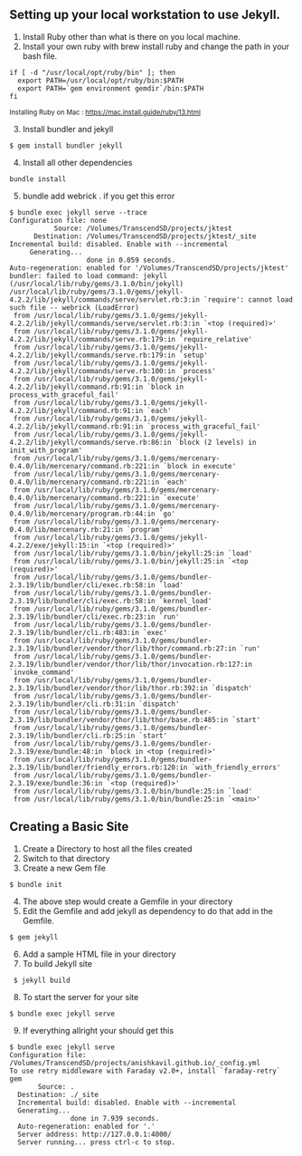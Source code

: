 
## Setting up your local workstation to use Jekyll.

1. Install Ruby other than what is there on you local machine.
2. Install your own ruby with brew install ruby and change the path in your bash file.
```shell
if [ -d "/usr/local/opt/ruby/bin" ]; then
  export PATH=/usr/local/opt/ruby/bin:$PATH
  export PATH=`gem environment gemdir`/bin:$PATH
fi
```
<sub>Installing Ruby on Mac : https://mac.install.guide/ruby/13.html</sub>

3. Install bundler and jekyll
```shell
$ gem install bundler jekyll
```
4. Install all other dependencies
```shell
bundle install
```
5. bundle add webrick . if you get this error
```shell
$ bundle exec jekyll serve --trace
Configuration file: none
           Source: /Volumes/TranscendSD/projects/jktest
      Destination: /Volumes/TranscendSD/projects/jktest/_site
Incremental build: disabled. Enable with --incremental
     Generating...
                   done in 0.059 seconds.
Auto-regeneration: enabled for '/Volumes/TranscendSD/projects/jktest'
bundler: failed to load command: jekyll (/usr/local/lib/ruby/gems/3.1.0/bin/jekyll)
/usr/local/lib/ruby/gems/3.1.0/gems/jekyll-4.2.2/lib/jekyll/commands/serve/servlet.rb:3:in `require': cannot load such file -- webrick (LoadError)
 from /usr/local/lib/ruby/gems/3.1.0/gems/jekyll-4.2.2/lib/jekyll/commands/serve/servlet.rb:3:in `<top (required)>'
 from /usr/local/lib/ruby/gems/3.1.0/gems/jekyll-4.2.2/lib/jekyll/commands/serve.rb:179:in `require_relative'
 from /usr/local/lib/ruby/gems/3.1.0/gems/jekyll-4.2.2/lib/jekyll/commands/serve.rb:179:in `setup'
 from /usr/local/lib/ruby/gems/3.1.0/gems/jekyll-4.2.2/lib/jekyll/commands/serve.rb:100:in `process'
 from /usr/local/lib/ruby/gems/3.1.0/gems/jekyll-4.2.2/lib/jekyll/command.rb:91:in `block in process_with_graceful_fail'
 from /usr/local/lib/ruby/gems/3.1.0/gems/jekyll-4.2.2/lib/jekyll/command.rb:91:in `each'
 from /usr/local/lib/ruby/gems/3.1.0/gems/jekyll-4.2.2/lib/jekyll/command.rb:91:in `process_with_graceful_fail'
 from /usr/local/lib/ruby/gems/3.1.0/gems/jekyll-4.2.2/lib/jekyll/commands/serve.rb:86:in `block (2 levels) in init_with_program'
 from /usr/local/lib/ruby/gems/3.1.0/gems/mercenary-0.4.0/lib/mercenary/command.rb:221:in `block in execute'
 from /usr/local/lib/ruby/gems/3.1.0/gems/mercenary-0.4.0/lib/mercenary/command.rb:221:in `each'
 from /usr/local/lib/ruby/gems/3.1.0/gems/mercenary-0.4.0/lib/mercenary/command.rb:221:in `execute'
 from /usr/local/lib/ruby/gems/3.1.0/gems/mercenary-0.4.0/lib/mercenary/program.rb:44:in `go'
 from /usr/local/lib/ruby/gems/3.1.0/gems/mercenary-0.4.0/lib/mercenary.rb:21:in `program'
 from /usr/local/lib/ruby/gems/3.1.0/gems/jekyll-4.2.2/exe/jekyll:15:in `<top (required)>'
 from /usr/local/lib/ruby/gems/3.1.0/bin/jekyll:25:in `load'
 from /usr/local/lib/ruby/gems/3.1.0/bin/jekyll:25:in `<top (required)>'
 from /usr/local/lib/ruby/gems/3.1.0/gems/bundler-2.3.19/lib/bundler/cli/exec.rb:58:in `load'
 from /usr/local/lib/ruby/gems/3.1.0/gems/bundler-2.3.19/lib/bundler/cli/exec.rb:58:in `kernel_load'
 from /usr/local/lib/ruby/gems/3.1.0/gems/bundler-2.3.19/lib/bundler/cli/exec.rb:23:in `run'
 from /usr/local/lib/ruby/gems/3.1.0/gems/bundler-2.3.19/lib/bundler/cli.rb:483:in `exec'
 from /usr/local/lib/ruby/gems/3.1.0/gems/bundler-2.3.19/lib/bundler/vendor/thor/lib/thor/command.rb:27:in `run'
 from /usr/local/lib/ruby/gems/3.1.0/gems/bundler-2.3.19/lib/bundler/vendor/thor/lib/thor/invocation.rb:127:in `invoke_command'
 from /usr/local/lib/ruby/gems/3.1.0/gems/bundler-2.3.19/lib/bundler/vendor/thor/lib/thor.rb:392:in `dispatch'
 from /usr/local/lib/ruby/gems/3.1.0/gems/bundler-2.3.19/lib/bundler/cli.rb:31:in `dispatch'
 from /usr/local/lib/ruby/gems/3.1.0/gems/bundler-2.3.19/lib/bundler/vendor/thor/lib/thor/base.rb:485:in `start'
 from /usr/local/lib/ruby/gems/3.1.0/gems/bundler-2.3.19/lib/bundler/cli.rb:25:in `start'
 from /usr/local/lib/ruby/gems/3.1.0/gems/bundler-2.3.19/exe/bundle:48:in `block in <top (required)>'
 from /usr/local/lib/ruby/gems/3.1.0/gems/bundler-2.3.19/lib/bundler/friendly_errors.rb:120:in `with_friendly_errors'
 from /usr/local/lib/ruby/gems/3.1.0/gems/bundler-2.3.19/exe/bundle:36:in `<top (required)>'
 from /usr/local/lib/ruby/gems/3.1.0/bin/bundle:25:in `load'
 from /usr/local/lib/ruby/gems/3.1.0/bin/bundle:25:in `<main>'
```
## Creating a Basic Site

  1. Create a Directory to host all the files created
  2. Switch to that directory
  3. Create a new Gem file

  ``` shell
  $ bundle init
  ```

4. The above step would create a Gemfile in your directory
5. Edit the Gemfile and add jekyll as dependency to do that add in the Gemfile.

  ```shell
  $ gem jekyll
  ```
6. Add a sample HTML file in your directory
7. To build Jekyll site

  ```shell
   $ jekyll build
   ```
8. To start the server for your site

  ```shell
  $ bundle exec jekyll serve
  ```
9. If everything allright your should get this

  ```shell
  $ bundle exec jekyll serve
  Configuration file: /Volumes/TranscendSD/projects/anishkavil.github.io/_config.yml
  To use retry middleware with Faraday v2.0+, install `faraday-retry` gem
         Source: .
    Destination: ./_site
    Incremental build: disabled. Enable with --incremental
    Generating...
                 done in 7.939 seconds.
    Auto-regeneration: enabled for '.'
    Server address: http://127.0.0.1:4000/
    Server running... press ctrl-c to stop.

  ```
